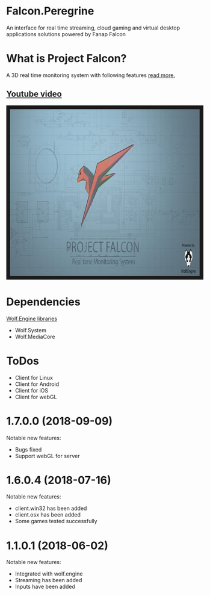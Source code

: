 # Falcon.Peregrine
An interface for real time streaming, cloud gaming and virtual desktop applications solutions powered by Fanap Falcon 

# What is Project Falcon?
A 3D real time monitoring system with following features [read more.](https://www.linkedin.com/pulse/journey-project-falcon-pooya-eimandar/)

<a href="https://www.youtube.com/watch?v=ygpz35ddZ_4" target="_blank"><h2>Youtube video</h2></a>
<a href="https://www.youtube.com/watch?v=ygpz35ddZ_4" target="_blank"><img src="https://github.com/FanapSoft/Falcon.Peregrine/blob/master/Falcon.jpg" width="800" height="443" border="10" /></a>

# Dependencies 
[Wolf.Engine libraries](https://github.com/WolfSource/Wolf.Engine)
- Wolf.System 
- Wolf.MediaCore 

# ToDos
- Client for Linux
- Client for Android
- Client for iOS
- Client for webGL

# 1.7.0.0 (2018-09-09)
Notable new features:
- Bugs fixed
- Support webGL for server

# 1.6.0.4 (2018-07-16)
Notable new features:
- client.win32 has been added
- client.osx has been added
- Some games tested successfully

# 1.1.0.1 (2018-06-02)
Notable new features:
- Integrated with wolf.engine
- Streaming has been added
- Inputs have been added

